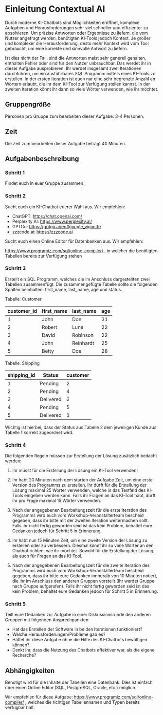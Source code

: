# Einleitung Contextual AI

Durch moderne KI-Chatbots sind Möglichkeiten eröffnet, komplexe Aufgaben und Herausforderungen sehr viel schneller 
und effizienter zu absolvieren. Um präzise Antworten oder Ergebnisse zu liefern, die vom Nutzer angefragt werden, 
benötigten KI-Tools jedoch Kontext. Je größer und komplexer die Herausforderung, desto mehr Kontext wird vom Tool gebraucht, 
um eine korrekte und sinnvolle Antwort zu liefern.

Ist dies nicht der Fall, sind die Antworten meist sehr generell gehalten, 
enthalten Fehler oder sind für den Nutzer unbrauchbar. Das werdet ihr in dieser Aufgabe ausprobieren. 
Ihr werdet insgesamt zwei Iterationen durchführen, um ein ausführbares SQL Programm mittels eines KI-Tools zu erstellen. 
In der ersten Iteration ist euch nur eine sehr begrenzte Anzahl an Wörtern erlaubt, die ihr dem KI-Tool zur Verfügung stellen 
kannst. In der zweiten Iteration könnt ihr dann so viele Wörter verwenden, wie ihr möchtet. 

## Gruppengröße

Personen pro Gruppe zum bearbeiten dieser Aufgabe: 3-4 Personen.

## Zeit

Die Zeit zum bearbeiten dieser Aufgabe beträgt 40 Minuten.

## Aufgabenbeschreibung

### Schritt 1

Findet euch in euer Gruppe zusammen.

### Schritt 2

Sucht euch ein KI-Chatbot euerer Wahl aus. Wir empfehlen:
* ChatGPT: https://chat.openai.com/
* Perplexity AI: https://www.perplexity.ai/
* GPTGo: https://gptgo.ai/en#google_vignette
* zzzcode.ai: https://zzzcode.ai

Sucht euch einen Online Editor für Datenbanken aus. Wir empfehlen:

https://www.programiz.com/sql/online-compiler/ , in welcher die benötigten Tabellen bereits zur Verfügung stehen

### Schritt 3

Erstellt ein SQL Programm, welches die im Anschluss dargestellten zwei Tabellen zusammenfügt. Die zusammengefügte 
Tabelle sollte die folgenden Spalten beinhalten: first_name, last_name, age und status.

Tabelle: Customer

| customer_id | first_name | last_name | age |
| ---------- | ----------- | --------- | --- |
|     1      |     John    |    Doe    |  31 |
|     2      |     Robert  |    Luna   |  22 |
|     3      |     David   |  Robinson |  22 |
|     4      |     John    | Reinhardt |  25 |
|     5      |     Betty   |    Doe    |  28 |

Tabelle: Shipping

| shipping_id |   Status   | customer  |
| ---------- | ----------- | --------- |
|     1      |    Pending  |  2  | 
|     2      |    Pending  |  4  |
|     3      |   Delivered |  3  | 
|     4      |    Pending  |  5  | 
|     5      |   Delivered |  1  | 

Wichtig ist hierbei, dass der Status aus Tabelle 2 dem jeweiligen Kunde aus Tabelle 1 korrekt zugeordnet wird.
### Schritt 4

Die folgenden Regeln müssen zur Erstellung der Lösung zusätzlich bedacht werden:

1. Ihr müsst für die Erstellung der Lösung ein KI-Tool verwenden!

2. Ihr habt 20 Minuten nach dem starten der Aufgabe Zeit, um eine erste Version des Programms zu erstellen. Ihr dürft für die Erstellung der Lösung maximal 25 Wörter verwenden, welche in das Textfeld des KI-Tools eingeben werden kann. Falls ihr Fragen an das KI-Tool habt, dürft ihr pro Frage maximal 15 Wörter verwenden.
3. Nach der angegebenen Bearbeitungszeit für die erste Iteration des Programms wird euch vom Workshop-Veranstalterteam bescheid gegeben, dass ihr bitte mit der zweiten Iteration weitermachen sollt. Falls ihr nicht fertig geworden seid ist das kein Problem, behaltet eure Gedanken jedoch für Schritt 5 in Erinnerung.
4. Ihr habt nun 15 Minuten Zeit, um eine zweite Version der Lösung zu erstellen oder zu verbessern. Diesmal könnt ihr so viele Wörter an den Chatbot richten, wie ihr möchtet. Sowohl für die Erstellung der Lösung, als auch für Fragen an das KI-Tool.
5. Nach der angegebenen Bearbeitungszeit für die zweite Iteration des Programms wird euch vom Workshop-Veranstalterteam bescheid gegeben, dass ihr bitte eure Gedanken innheralb von 10 Minuten notiert, die ihr im Anschluss den anderen Gruppen vorstellt (Ihr werdet Gruppe nach Gruppe aufgerufen). Falls ihr nicht fertig geworden seid ist das kein Problem, behaltet eure Gedanken jedoch für Schritt 5 in Erinnerung.
   
### Schritt 5

Teilt eure Gedanken zur Aufgabe in einer Diskussionsrunde den anderen Gruppen mit folgenden Ansprechpunkten:

* Hat das Erstellen der Software in beiden Iterationen funktioniert?
* Welche Herausforderungen/Probleme gab es? 
* Hättet ihr diese Aufgabe ohne die Hilfe des KI-Chatbots bewältigen können?
* Denkt ihr, dass die Nutzung des Chatbots effektiver war, als die eigene Recherche?

## Abhängigkeiten

Benötigt wird für die Inhalte der Tabellen eine Datenbank. Dies ist einfach über einen Online Editor 
(SQL, PostgreSQL, Oracle, etc.) möglich.

Wir empfehlen für diese Aufgabe: https://www.programiz.com/sql/online-compiler/ , welches die richtigen Tabellennamen und Typen bereits verfügbar hält. 
